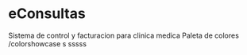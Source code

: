 # eConsultas
Sistema de control y facturacion para clinica medica 
Paleta de colores /colorshowcase
s
sssss
